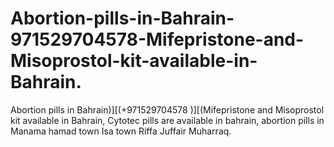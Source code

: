 # Abortion-pills-in-Bahrain-971529704578-Mifepristone-and-Misoprostol-kit-available-in-Bahrain.
Abortion pills in Bahrain)][(+971529704578 )][(Mifepristone and Misoprostol kit available in Bahrain, Cytotec pills are available in bahrain, abortion pills in Manama hamad town Isa town Riffa Juffair Muharraq.
